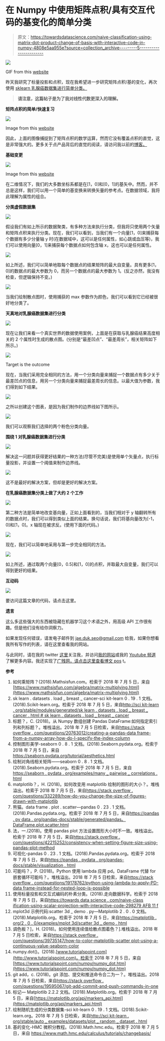 # 在 Numpy 中使用矩阵点积/具有交互代码的基变化的简单分类

> 原文：<https://towardsdatascience.com/naive-classification-using-matrix-dot-product-change-of-basis-with-interactive-code-in-numpy-4808e5aa955e?source=collection_archive---------5----------------------->

![](img/714daacb141cd9231f1b4356e5d2bbb2.png)

GIF from this [website](https://giphy.com/gifs/geometry-ldCckAh0jB76E)

昨天我研究了标量投影和点积，现在我希望进一步研究矩阵点积/基的变化，再次使用 [sklearn 乳腺癌数据集进行简单分类。](http://scikit-learn.org/stable/modules/generated/sklearn.datasets.load_breast_cancer.html#sklearn.datasets.load_breast_cancer)

> **请注意，这篇帖子是为了我对线性代数更深入的理解。**

**矩阵点积的简单/快速复习**

![](img/3a1b7325409b5054fe32e082fdee3b7b.png)

Image from this [website](https://www.mathsisfun.com/algebra/matrix-multiplying.html)

因此，上面的图像捕捉到了矩阵点积的数学运算，然而它没有覆盖点积的直觉，这是非常强大的。更多关于点产品背后的直觉的阅读，请访问我以前的[博客。](/naive-classification-using-scalar-projection-with-interactive-code-298279afb11f)

**基础变更**

![](img/73072b6aeedbfa07e9833940d505bda1.png)

Image from this [website](https://www.math.hmc.edu/calculus/tutorials/changebasis/)

在二维情况下，我们的大多数坐标系都是在[1，0]和[0，1]的基矢中。然而，并不总是这样，我们可以用一个简单的基变换来转换矢量的参考点。在数据领域，我将此理解为属性的组合。

**分类虚假数据集**

![](img/9fb6d388720e901223dd266b84c0c18e.png)

假设我们有如上所示的数据聚类，有多种方法来执行分类，但我将只使用两个矢量和矩阵点积来执行分类。现在，我们可以看到，当我们有一个向量[1，0]来捕获每个数据有多少分量轴 y 时(在数据域中，这可以是任何属性，如心跳或血压等)，我们可以使用向量[0，1]来捕获每个数据点如何包含轴 x，这也可以是任何属性。

![](img/2e056dd9107ffc4891c85737c3bc53b9.png)

如上所述，我们可以简单地取每个数据点的结果矩阵的最大自变量。具有更多[1，0]的数据点的最大参数为 0，而另一个数据点的最大参数为 1。(反之亦然，我没有检查，但逻辑保持不变。)

![](img/d18e922c4f699ff3c8e47cf511a3db6c.png)

当我们绘制散点图时，使用捕获的 max 参数作为颜色，我们可以看到它已经被很好地分类了。

**天真地对乳腺癌数据集进行分类**

![](img/180654b4fcc70cd9c24e6f785cf14c90.png)

现在让我们来看一个真实世界的数据使用案例，上面是在获取与乳腺癌结果高度相关的 2 个属性时生成的散点图。(分别是“最差凹点”、“最差周长”，相关矩阵如下所示。)

![](img/87add1bf73873ddb20dbb8faf1820b09.png)

Target is the outcome

现在，当我们采用完全相同的方法，用一个分类向量来捕捉一个数据点有多少关于最差凹点的信息，用另一个分类向量来捕捉最差周长的信息。以最大值为参数，我们得到如下结果。

![](img/4972154f3cdedc9ca7b35b8db281d5f6.png)

之所以创建这个图表，是因为我们制作的边界线如下图所示。

![](img/088353610994bd9633cfa99e9e01890e.png)

我们可以观察我们选择的两个粉色分类向量。

**围绕 1 对乳腺癌数据集进行分类**

![](img/c1abfa12512cb63e2723710850d2cf73.png)

解决这一问题并获得更好结果的一种方法(尽管不完美)是使用单个矢量点，执行标量投影，并设置一个阈值来制作边界线。

![](img/ac22d84699c71cdd9108aed1945aa53e.png)

这不是最好的解决方案，但却是更好的解决方案。

**在乳腺癌数据集分类上做了大约 2 个工作**

![](img/072758d49029e1cae051426a342d881d.png)

第二种方法是简单地改变基向量，正如上面看到的，当我们相对于 y 轴翻转所有的数据点时，我们可以得到类似上面的结果。换句话说，我们将基向量改为[-1，0]和[1，0]。x 轴现在被求反。(使用下面的代码。)

![](img/5c111372b21b4d7c2848847d76b20be3.png)

现在，我们可以简单地采用与第一步完全相同的方法。

![](img/b983684179309b5a5d5109c1266bfe81.png)

如上所述，通过取两个向量[0，0.5]和[1，0]的点积，并取最大自变量，我们可以得到更好的结果。

**互动码**

![](img/4c02fd793baa54b5d6c240847324071d.png)

要访问这篇文章的代码，请点击这里。

**遗言**

这么多这些强大的东西被隐藏在机器学习这个术语之外，用高级 API 工作很有趣。但是他们没有给你洞察力。

如果发现任何错误，请发电子邮件到 jae.duk.seo@gmail.com 给我，如果你想看我所有写作的列表，请在这里查看我的网站。

与此同时，请在我的 twitter [这里](https://twitter.com/JaeDukSeo)关注我，并访问[我的网站](https://jaedukseo.me/)或我的 [Youtube 频道](https://www.youtube.com/c/JaeDukSeo)了解更多内容。我还实现了[广残网，请点击这里查看博文 pos](https://medium.com/@SeoJaeDuk/wide-residual-networks-with-interactive-code-5e190f8f25ec) t。

**参考**

1.  如何乘矩阵？(2018).Mathsisfun.com。检索于 2018 年 7 月 5 日，来自[https://www.mathsisfun.com/algebra/matrix-multiplying.html](https://www.mathsisfun.com/algebra/matrix-multiplying.html)
2.  sk learn . datasets . load _ breast _ cancer-sci kit-learn 0 . 19 . 1 文档。(2018).Scikit-learn.org。检索于 2018 年 7 月 5 日，来自[http://sci kit-learn . org/stable/modules/generated/sk learn . datasets . load _ breast _ cancer . html # sk learn . datasets . load _ breast _ cancer](http://scikit-learn.org/stable/modules/generated/sklearn.datasets.load_breast_cancer.html#sklearn.datasets.load_breast_cancer)
3.  标题？，C. (2018)。从 Numpy 数组创建 Pandas DataFrame:如何指定索引列和列标题？。堆栈溢出。2018 年 7 月 5 日检索，来自[https://stack overflow . com/questions/20763012/creating-a-pandas-data frame-from-a-numpy-array-how-do-I-specify-the-index-column](https://stackoverflow.com/questions/20763012/creating-a-pandas-dataframe-from-a-numpy-array-how-do-i-specify-the-index-colum)
4.  控制图形美学-seaborn 0 . 8 . 1 文档。(2018).Seaborn.pydata.org。检索于 2018 年 7 月 5 日，来自 https://seaborn.pydata.org/tutorial/aesthetics.html
5.  绘制对角线相关矩阵——seaborn 0 . 8 . 1 文档。(2018).Seaborn.pydata.org。检索于 2018 年 7 月 5 日，来自[https://seaborn . pydata . org/examples/many _ pairwise _ correlations . html](https://seaborn.pydata.org/examples/many_pairwise_correlations.html)
6.  matplotlib？，H. (2018)。如何改变用 matplotlib 绘制的图形的大小？。堆栈溢出。检索于 2018 年 7 月 5 日，来自[https://stack overflow . com/questions/332289/how-do-you-change-the-size-of-figures-drawn-with-matplotlib](https://stackoverflow.com/questions/332289/how-do-you-change-the-size-of-figures-drawn-with-matplotlib)
7.  熊猫。data frame . plot . scatter—pandas 0 . 23 . 1 文档。(2018).Pandas.pydata.org。检索于 2018 年 7 月 5 日，来自[https://pandas . py data . org/pandas-docs/stable/generated/pandas。DataFrame.plot.scatter.html](https://pandas.pydata.org/pandas-docs/stable/generated/pandas.DataFrame.plot.scatter.html)
8.  法，一.(2018)。使用 pandas plot 方法设置图形大小时不一致。堆栈溢出。检索于 2018 年 7 月 5 日，来自[https://stack overflow . com/questions/42215252/consistency-when-setting-figure-size-using-pandas-plot-method](https://stackoverflow.com/questions/42215252/inconsistency-when-setting-figure-size-using-pandas-plot-method)
9.  可视化-pandas 0 . 23 . 1 文档。(2018).Pandas.pydata.org。检索于 2018 年 7 月 5 日，来自[https://pandas . pydata . org/pandas-docs/stable/visualization . html](https://pandas.pydata.org/pandas-docs/stable/visualization.html)
10.  可能吗？，P. (2018)。Python 使用 lambda 应用 pd。DataFrame 代替 for 嵌套循环可能吗？。堆栈溢出。2018 年 7 月 5 日检索，来自[https://stack overflow . com/questions/19178762/python-using-lambda-to-apply-PD-data frame-instead-for-nested-loop-is-possible](https://stackoverflow.com/questions/19178762/python-using-lambda-to-apply-pd-dataframe-instead-for-nested-loop-is-it-possible)
11.  使用标量投影和交互式编码的朴素分类。(2018).走向数据科学。检索于 2018 年 7 月 5 日，来自[https://towards data science . com/naive-class ification-using-scalar-projection-with-interactive-code-298279 AFB 11 f](/naive-classification-using-scalar-projection-with-interactive-code-298279afb11f)
12.  mplot3d 示例代码:scatter 3d _ demo . py—Matplotlib 2 . 0 . 0 文档。(2018).Matplotlib.org。检索于 2018 年 7 月 5 日，来自[https://matplotlib . org/2 . 0 . 0/examples/mplot 3d/scatter 3d _ demo . html](https://matplotlib.org/2.0.0/examples/mplot3d/scatter3d_demo.html)
13.  调色板？]，H. (2018)。如何使用连续值给散点图着色？].堆栈溢出。2018 年 7 月 5 日检索，来自[https://stack overflow . com/questions/39735147/how-to-color-matplotlib-scatter plot-using-a-continuous-value-seaborn-color](https://stackoverflow.com/questions/39735147/how-to-color-matplotlib-scatterplot-using-a-continuous-value-seaborn-color)
14.  numpy.dot()。(2018).[www.tutorialspoint.com](http://www.tutorialspoint.com)。检索于 2018 年 7 月 5 日，来自[https://www.tutorialspoint.com/numpy/numpy_dot.htm](https://www.tutorialspoint.com/numpy/numpy_dot.htm)
15.  git add，c. (2018)。git 添加、提交和推送命令合二为一？。堆栈溢出。2018 年 7 月 5 日检索，来自[https://stack overflow . com/questions/19595067/git-add-commit-and-push-commands-in-one](https://stackoverflow.com/questions/19595067/git-add-commit-and-push-commands-in-one)
16.  标记— Matplotlib 2.2.2 文档。(2018).Matplotlib.org。检索于 2018 年 7 月 5 日，来自[https://matplotlib.org/api/markers_api.html](https://matplotlib.org/api/markers_api.html)
17.  绘制随机生成的分类数据集-sci kit-learn 0 . 19 . 1 文档。(2018).Scikit-learn.org。2018 年 7 月 5 日检索，来自[http://sci kit-learn . org/stable/auto _ examples/datasets/plot _ random _ dataset . html](http://scikit-learn.org/stable/auto_examples/datasets/plot_random_dataset.html)
18.  基的变化-HMC 微积分教程。(2018).Math.hmc.edu。检索于 2018 年 7 月 5 日，来自 https://www.math.hmc.edu/calculus/tutorials/changebasis/
